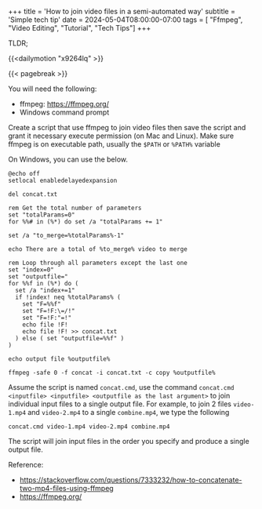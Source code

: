 +++
title = 'How to join video files in a semi-automated way'
subtitle = 'Simple tech tip'
date = 2024-05-04T08:00:00-07:00
tags = [ "Ffmpeg", "Video Editing", "Tutorial", "Tech Tips"]
+++

TLDR;

{{<dailymotion "x9264lq" >}}

{{< pagebreak >}}


You will need the following:
- ffmpeg: https://ffmpeg.org/
- Windows command prompt

Create a script that use ffmpeg to join video files then save the script and grant it necessary execute permission (on Mac and Linux). Make sure ffmpeg is on executable path, usually the `$PATH` or `%PATH%` variable

On Windows, you can use the below.

```
@echo off
setlocal enabledelayedexpansion

del concat.txt

rem Get the total number of parameters
set "totalParams=0"
for %%# in (%*) do set /a "totalParams += 1"

set /a "to_merge=%totalParams%-1"

echo There are a total of %to_merge% video to merge

rem Loop through all parameters except the last one
set "index=0"
set "outputfile="
for %%f in (%*) do (
  set /a "index+=1"
  if !index! neq %totalParams% (
    set "F=%%f"
    set "F=!F:\=/!"
    set "F=!F:"=!"
    echo file !F!
    echo file !F! >> concat.txt
  ) else ( set "outputfile=%%f" )
)

echo output file %outputfile%

ffmpeg -safe 0 -f concat -i concat.txt -c copy %outputfile%
```

Assume the script is named `concat.cmd`, use the command `concat.cmd <inputfile> <inputfile> <outputfile as the last argument>` to join individual input files to a single output file. For example, to join 2 files `video-1.mp4` and `video-2.mp4` to a single `combine.mp4`, we type the following

```
concat.cmd video-1.mp4 video-2.mp4 combine.mp4
```

The script will join input files in the order you specify and produce a single output file.

Reference:
- https://stackoverflow.com/questions/7333232/how-to-concatenate-two-mp4-files-using-ffmpeg
- https://ffmpeg.org/